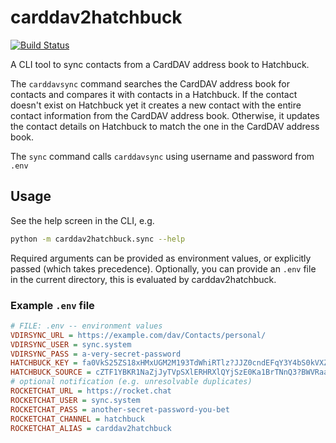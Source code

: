 carddav2hatchbuck
=================
[![Build Status](https://travis-ci.com/vshn/carddav2hatchbuck.svg?branch=master)](https://travis-ci.com/vshn/carddav2hatchbuck)

A CLI tool to sync contacts from a CardDAV address book to Hatchbuck.

The `carddavsync` command searches the CardDAV address book for contacts and
compares it with contacts in a Hatchbuck. If the contact doesn't exist on
Hatchbuck yet it creates a new contact with the entire contact information
from the CardDAV address book. Otherwise, it updates the contact details on
Hatchbuck to match the one in the CardDAV address book.

The `sync` command calls `carddavsync` using username and password from `.env`

Usage
-----

See the help screen in the CLI, e.g.

```bash
python -m carddav2hatchbuck.sync --help
```

Required arguments can be provided as environment values, or explicitly passed
(which takes precedence). Optionally, you can provide an `.env` file in the
current directory, this is evaluated by carddav2hatchbuck.

### Example `.env` file

```ini
# FILE: .env -- environment values
VDIRSYNC_URL = https://example.com/dav/Contacts/personal/
VDIRSYNC_USER = sync.system
VDIRSYNC_PASS = a-very-secret-password
HATCHBUCK_KEY = fa0VkS25ZS18xHMxUGM2M193TdWhiRTlz?JJZ0cndEFqY3Y4bS0kVXZnVzE1
HATCHBUCK_SOURCE = cZTF1YBKR1NaZjJyTVpSXlERHRXlQYjSzE0Ka1BrTNnQ3?BWVRaaQVjVuLE9
# optional notification (e.g. unresolvable duplicates)
ROCKETCHAT_URL = https://rocket.chat
ROCKETCHAT_USER = sync.system
ROCKETCHAT_PASS = another-secret-password-you-bet
ROCKETCHAT_CHANNEL = hatchbuck
ROCKETCHAT_ALIAS = carddav2hatchbuck
```

